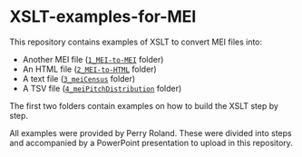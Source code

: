# XSLT-examples-for-MEI

This repository contains examples of XSLT to convert MEI files into:
- Another MEI file ([`1_MEI-to-MEI`](./1_MEI-to-MEI) folder)
- An HTML file ([`2_MEI-to-HTML`](./2_MEI-to-HTML) folder)
- A text file ([`3_meiCensus`](./3_meiCensus) folder)
- A TSV file ([`4_meiPitchDistribution`](./4_meiPitchDistribution) folder)

The first two folders contain examples on how to build the XSLT step by step.

All examples were provided by Perry Roland. These were divided into steps and accompanied by a PowerPoint presentation to upload in this repository.

